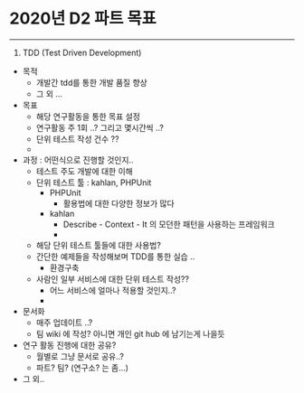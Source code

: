 2020년 D2 파트 목표
==============================
***

1. TDD (Test Driven Development)

- 목적
  - 개발간 tdd를 통한 개발 품질 향상
  - 그 외 ...
- 목표
  - 해당 연구활동을 통한 목표 설정
  - 연구활동 주 1회 ..? 그리고 몇시간씩 ..?
  - 단위 테스트 작성 건수 ??
  - 
- 과정 : 어떤식으로 진행할 것인지..
  - 테스트 주도 개발에 대한 이해
  - 단위 테스트 툴 : kahlan, PHPUnit
    - PHPUnit
      - 활용법에 대한 다양한 정보가 많다
    - kahlan
      - Describe - Context - It 의 모던한 패턴을 사용하는 프레임워크
      - 
  - 해당 단위 테스트 툴들에 대한 사용법?
  - 간단한 예제들을 작성해보며 TDD를 통한 실습 ..
    - 환경구축
  - 사람인 일부 서비스에 대한 단위 테스트 작성??
    - 어느 서비스에 얼마나 적용할 것인지..?
    - 
- 문서화
  - 매주 업데이트 ..?
  - 팀 wiki 에 작성? 아니면 개인 git hub 에 남기는게 나을듯
- 연구 활동 진행에 대한 공유?
  - 월별로 그냥 문서로 공유..?
  - 파트? 팀? (연구소? 는 좀...)
- 그 외..
